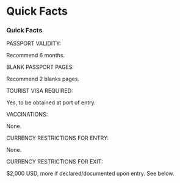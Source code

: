 # Quick Facts

### Quick Facts

PASSPORT VALIDITY:

Recommend 6 months.

BLANK PASSPORT PAGES:

Recommend 2 blanks pages.

TOURIST VISA REQUIRED:

Yes, to be obtained at port of entry.

VACCINATIONS:

None.

CURRENCY RESTRICTIONS FOR ENTRY:

None.

CURRENCY RESTRICTIONS FOR EXIT:

$2,000 USD, more if declared/documented upon entry. See below.